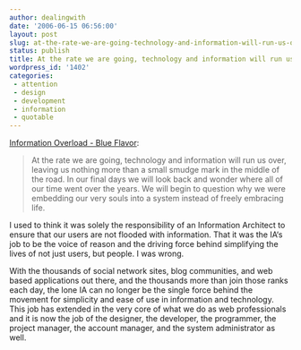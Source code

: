 ```yaml
---
author: dealingwith
date: '2006-06-15 06:56:00'
layout: post
slug: at-the-rate-we-are-going-technology-and-information-will-run-us-over
status: publish
title: At the rate we are going, technology and information will run us over...
wordpress_id: '1402'
categories:
 - attention
 - design
 - development
 - information
 - quotable
---
```


[Information Overload - Blue Flavor][1]:

> At the rate we are going, technology and information will run us over,
leaving us nothing more than a small smudge mark in the middle of the road. In
our final days we will look back and wonder where all of our time went over
the years. We will begin to question why we were embedding our very souls into
a system instead of freely embracing life.

I used to think it was solely the responsibility of an Information Architect
to ensure that our users are not flooded with information. That it was the
IA‘s job to be the voice of reason and the driving force behind simplifying
the lives of not just users, but people. I was wrong.

With the thousands of social network sites, blog communities, and web based
applications out there, and the thousands more than join those ranks each day,
the lone IA can no longer be the single force behind the movement for
simplicity and ease of use in information and technology. This job has
extended in the very core of what we do as web professionals and it is now the
job of the designer, the developer, the programmer, the project manager, the
account manager, and the system administrator as well.

   [1]: http://www.blueflavor.com/ed/thinking/information_overload.php

